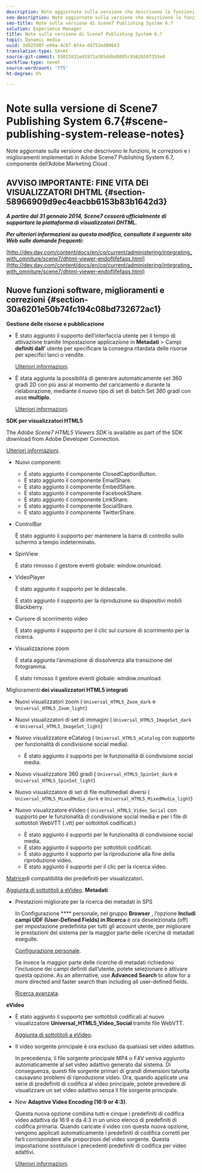 ```yaml
---
description: Note aggiornate sulla versione che descrivono le funzioni, le correzioni e i miglioramenti implementati in Adobe Scene7 Publishing System 6.7, componente dell’Adobe Marketing Cloud .
seo-description: Note aggiornate sulla versione che descrivono le funzioni, le correzioni e i miglioramenti implementati in Adobe Scene7 Publishing System 6.7, componente dell’Adobe Marketing Cloud .
seo-title: Note sulla versione di Scene7 Publishing System 6.7
solution: Experience Manager
title: Note sulla versione di Scene7 Publishing System 6.7
topic: Dynamic media
uuid: 3d92598f-e99a-4c87-8f4a-d4752ed89643
translation-type: tm+mt
source-git-commit: 55015831ed1971a305ddbd8085c95626507355e0
workflow-type: tm+mt
source-wordcount: '775'
ht-degree: 6%

---
```



# Note sulla versione di Scene7 Publishing System 6.7{#scene-publishing-system-release-notes}

Note aggiornate sulla versione che descrivono le funzioni, le correzioni e i miglioramenti implementati in Adobe Scene7 Publishing System 6.7, componente dell’Adobe Marketing Cloud .

## AVVISO IMPORTANTE: FINE VITA DEI VISUALIZZATORI DHTML {#section-58966909d9ec4eacbb6153b83b1642d3}

***A partire dal 31 gennaio 2014, Scene7 cesserà ufficialmente di supportare la piattaforma di visualizzatori DHTML.***

***Per ulteriori informazioni su questa modifica, consultate il seguente sito Web sulle domande frequenti:***

[http://dev.day.com/content/docs/en/cq/current/administering/integrating_with_omniture/scene7/dhtml-viewer-endoflifefaqs.html](http://dev.day.com/content/docs/en/cq/current/administering/integrating_with_omniture/scene7/dhtml-viewer-endoflifefaqs.html)

## Nuove funzioni software, miglioramenti e correzioni {#section-30a6201e50b74fc194c08bd732672ac1}

**Gestione delle risorse e pubblicazione**

* È stato aggiunto il supporto dell’interfaccia utente per il tempo di attivazione tramite Impostazione applicazione in **Metadati** > Campi **definiti dall’** utente per specificare la consegna ritardata delle risorse per specifici lanci o vendite.

   [Ulteriori informazioni](http://help.adobe.com/en_US/scene7/using/WS08F62297-36A5-4c35-9D4E-5BE38C41D39C.html).

* È stata aggiunta la possibilità di generare automaticamente set 360 gradi 2D con più assi al momento del caricamento e durante la rielaborazione, mediante il nuovo tipo di set di batch Set 360 gradi con asse **multiplo**.

   [Ulteriori informazioni](http://help.adobe.com/en_US/scene7/using/WSf6ef983f54a76485-20cc30b112624e7b244-7fff.html).

**SDK per visualizzatori HTML5**

The *Adobe Scene7 HTML5 Viewers SDK* is available as part of the SDK download from Adobe Developer Connection.

[Ulteriori informazioni](http://help.adobe.com/it_IT/scene7/using/WSd4272150f67705c11b002eec12fcba4dee6-8000.html).

* Nuovi componenti

   * È stato aggiunto il componente ClosedCaptionButton.
   * È stato aggiunto il componente EmailShare.
   * È stato aggiunto il componente EmbedShare.
   * È stato aggiunto il componente FacebookShare.
   * È stato aggiunto il componente LinkShare.
   * È stato aggiunto il componente SocialShare.
   * È stato aggiunto il componente TwitterShare.

* ControlBar

   È stato aggiunto il supporto per mantenere la barra di controllo sullo schermo a tempo indeterminato.

* SpinView

   È stato rimosso il gestore eventi globale: window.onunload.

* VideoPlayer

   È stato aggiunto il supporto per le didascalie.

   È stato aggiunto il supporto per la riproduzione su dispositivi mobili Blackberry.

* Cursore di scorrimento video

   È stato aggiunto il supporto per il clic sul cursore di scorrimento per la ricerca.

* Visualizzazione zoom

   È stata aggiunta l’animazione di dissolvenza alla transizione del fotogramma.

   È stato rimosso il gestore eventi globale: window.onunload.

Miglioramenti **dei visualizzatori HTML5 integrati**

* Nuovi visualizzatori zoom ( `Universal_HTML5_Zoom_dark` e `Universal_HTML5_Zoom_light`)
* Nuovi visualizzatori di set di immagini ( `Universal_HTML5_ImageSet_dark` e `Universal_HTML5_ImageSet_light`)
* Nuovo visualizzatore eCatalog ( `Universal_HTML5_eCatalog` con supporto per funzionalità di condivisione social media).

   * È stato aggiunto il supporto per le funzionalità di condivisione social media.

* Nuovo visualizzatore 360 gradi ( `Universal_HTML5_SpinSet_dark` e `Universal_HTML5_SpinSet_light`)

* Nuovo visualizzatore di set di file multimediali diversi ( `Universal_HTML5_MixedMedia_dark` e `Universal_HTML5_MixedMedia_light`)
* Nuovo visualizzatore eVideo ( `Universal_HTML5_Video_Social` con supporto per le funzionalità di condivisione social media e per i file di sottotitoli WebVTT (.vtt) per sottotitoli codificati.)

   * È stato aggiunto il supporto per le funzionalità di condivisione social media.
   * È stato aggiunto il supporto per sottotitoli codificati.
   * È stato aggiunto il supporto per la riproduzione alla fine della riproduzione video.
   * È stato aggiunto il supporto per il clic per la ricerca video.

[Matrice](http://help.adobe.com/en_US/scene7/using/WS6E593DEA-7D81-4cd6-84B0-85E8BB274176.html)di compatibilità dei predefiniti per visualizzatori.

[Aggiunta di sottotitoli a eVideo](http://help.adobe.com/en_US/scene7/using/WS98ca2e6790647c06-6f6f53e137b959f094-8000.html).
**Metadati**

* Prestazioni migliorate per la ricerca dei metadati in SPS

   In Configurazione **** personale, nel gruppo **Browser** , l’opzione **Includi campi UDF (User-Defined Fields) in Ricerca** è ora deselezionata (off) per impostazione predefinita per tutti gli account utente, per migliorare le prestazioni del sistema per la maggior parte delle ricerche di metadati eseguite.

   [Configurazione personale](http://help.adobe.com/en_US/scene7/using/WSCAAE9C8A-F172-43a8-B134-6163E7C80218.html).

   Se invece la maggior parte delle ricerche di metadati richiedono l’inclusione dei campi definiti dall’utente, potete selezionare e attivare questa opzione. As an alternative, use **Advanced Search** to allow for a more directed and faster search than including all user-defined fields.

   [Ricerca avanzata](http://help.adobe.com/en_US/scene7/using/WS259993e42159a215-1c6a66df1265272619e-7ff5.html).

**eVideo**

* È stato aggiunto il supporto per sottotitoli codificati al nuovo visualizzatore **Universal_HTML5_Video_Social** tramite file WebVTT.

   [Aggiunta di sottotitoli a eVideo](http://help.stage.adobe.com/en_US/scene7/using/WS98ca2e6790647c06-6f6f53e137b959f094-8000.html).

* Il video sorgente principale è ora escluso da qualsiasi set video adattivo.

   In precedenza, il file sorgente principale MP4 o F4V veniva aggiunto automaticamente al set video adattivo generato dal sistema. Di conseguenza, questi file sorgente primari di grandi dimensioni talvolta causavano problemi di riproduzione video. Ora, quando applicate una serie di predefiniti di codifica al video principale, potete prevedere di visualizzare un set video adattivo senza il file sorgente principale.

* New **Adaptive Video Encoding (16:9 or 4:3)**.

   Questa nuova opzione combina tutti e cinque i predefiniti di codifica video adattiva da 16:9 e da 4:3 in un unico elenco di predefiniti di codifica primaria. Quando caricate il video con questa nuova opzione, vengono applicati automaticamente i predefiniti di codifica corretti per farli corrispondere alle proporzioni del video sorgente. Questa impostazione sostituisce i precedenti predefiniti di codifica per video adattivi.

   [Ulteriori informazioni](http://help.stage.adobe.com/en_US/scene7/using/WSE86ACF2B-BD50-4c48-A1D7-9CD4405B62D0.html).


